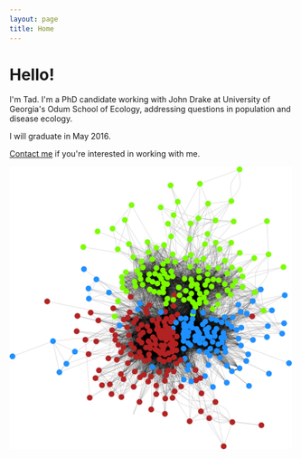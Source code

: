 ```yaml
---
layout: page
title: Home
---
```


<div class="pure-u-1-2 copy landing" markdown="1">

# Hello!

I'm Tad.  I'm a PhD candidate working with John Drake at University of Georgia's Odum School of Ecology, addressing questions in population and disease ecology.

I will graduate in May 2016.

[Contact me](mailto:tdallas@uga.edu) if you're interested in working with me.


<div class="btn-group">

<a class="btn" href="resources/DallasCV.pdf"><i style="color:DimGray" class="fa fa-file-text-o fa-2x"></i></a>

<a class="btn" href="https://github.com/taddallas" ><i style="color:DimGray" class="fa fa-github fa-2x"></i></a>

<a class="btn" href="https://scholar.google.com/citations?user=baoGwQ0AAAAJ&hl=en" ><i style="color:DimGray" class="ai ai-google-scholar ai-2x"></i></a>

<a class="btn" href="http://orcid.org/0000-0003-3328-9958" ><i style="color:DimGray" class="ai ai-orcid ai-2x"></i></a>

<a class="btn" href="http://stackoverflow.com/users/4190082/tad-dallas"><i style="color:DimGray" class="fa fa-stack-overflow fa-2x"></i></a>

</div>

</div>


<div class="pure-u-1-2 copy" markdown="1">
<img src ="img/graph.png" width="500">
</div>
